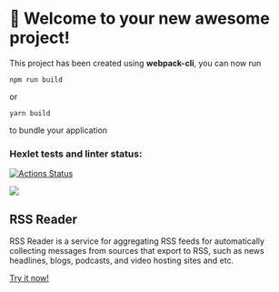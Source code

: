 # 🚀 Welcome to your new awesome project!

This project has been created using **webpack-cli**, you can now run

```
npm run build
```

or

```
yarn build
```

to bundle your application


### Hexlet tests and linter status:

[![Actions Status](https://github.com/MariaKorchagina/frontend-project-lvl3/workflows/hexlet-check/badge.svg)](https://github.com/MariaKorchagina/frontend-project-lvl3/actions)


<a href="https://codeclimate.com/github/MariaKorchagina/frontend-project-lvl3/maintainability"><img src="https://api.codeclimate.com/v1/badges/d0003a85dd0f9539245b/maintainability" /></a>

## RSS Reader

RSS Reader is a service for aggregating RSS feeds for automatically collecting messages from sources that export to RSS, such as news headlines, blogs, podcasts, and video hosting sites and etc.

[Try it now!](https://111-eta.vercel.app/)